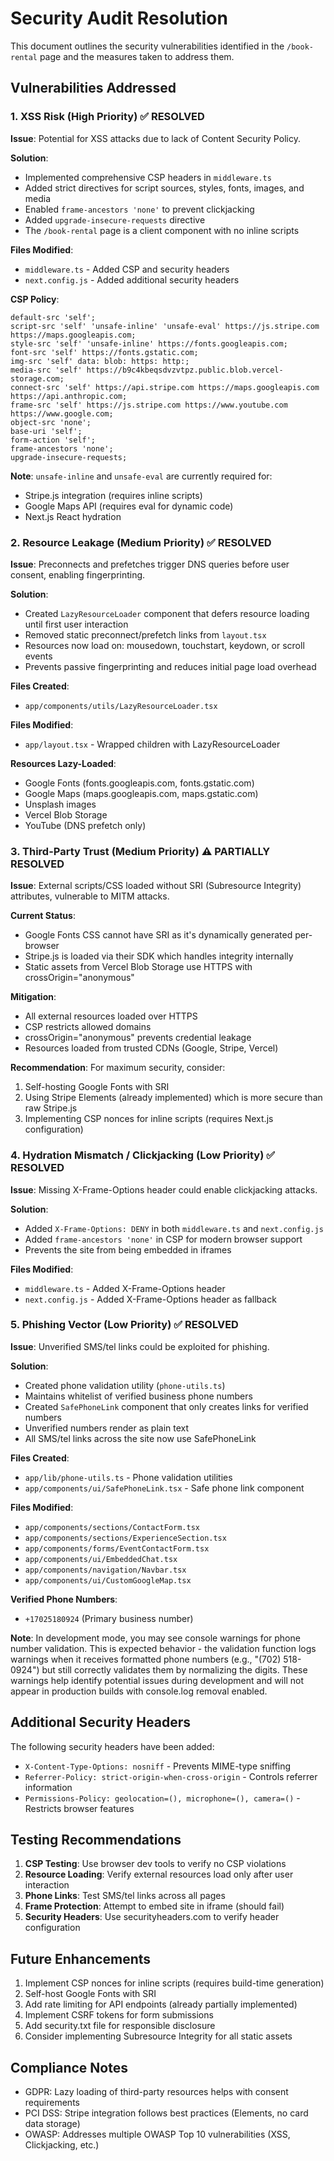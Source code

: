 # Security Audit Resolution

This document outlines the security vulnerabilities identified in the `/book-rental` page and the measures taken to address them.

## Vulnerabilities Addressed

### 1. XSS Risk (High Priority) ✅ RESOLVED

**Issue**: Potential for XSS attacks due to lack of Content Security Policy.

**Solution**:
- Implemented comprehensive CSP headers in `middleware.ts`
- Added strict directives for script sources, styles, fonts, images, and media
- Enabled `frame-ancestors 'none'` to prevent clickjacking
- Added `upgrade-insecure-requests` directive
- The `/book-rental` page is a client component with no inline scripts

**Files Modified**:
- `middleware.ts` - Added CSP and security headers
- `next.config.js` - Added additional security headers

**CSP Policy**:
```
default-src 'self';
script-src 'self' 'unsafe-inline' 'unsafe-eval' https://js.stripe.com https://maps.googleapis.com;
style-src 'self' 'unsafe-inline' https://fonts.googleapis.com;
font-src 'self' https://fonts.gstatic.com;
img-src 'self' data: blob: https: http:;
media-src 'self' https://b9c4kbeqsdvzvtpz.public.blob.vercel-storage.com;
connect-src 'self' https://api.stripe.com https://maps.googleapis.com https://api.anthropic.com;
frame-src 'self' https://js.stripe.com https://www.youtube.com https://www.google.com;
object-src 'none';
base-uri 'self';
form-action 'self';
frame-ancestors 'none';
upgrade-insecure-requests;
```

**Note**: `unsafe-inline` and `unsafe-eval` are currently required for:
- Stripe.js integration (requires inline scripts)
- Google Maps API (requires eval for dynamic code)
- Next.js React hydration

### 2. Resource Leakage (Medium Priority) ✅ RESOLVED

**Issue**: Preconnects and prefetches trigger DNS queries before user consent, enabling fingerprinting.

**Solution**:
- Created `LazyResourceLoader` component that defers resource loading until first user interaction
- Removed static preconnect/prefetch links from `layout.tsx`
- Resources now load on: mousedown, touchstart, keydown, or scroll events
- Prevents passive fingerprinting and reduces initial page load overhead

**Files Created**:
- `app/components/utils/LazyResourceLoader.tsx`

**Files Modified**:
- `app/layout.tsx` - Wrapped children with LazyResourceLoader

**Resources Lazy-Loaded**:
- Google Fonts (fonts.googleapis.com, fonts.gstatic.com)
- Google Maps (maps.googleapis.com, maps.gstatic.com)
- Unsplash images
- Vercel Blob Storage
- YouTube (DNS prefetch only)

### 3. Third-Party Trust (Medium Priority) ⚠️ PARTIALLY RESOLVED

**Issue**: External scripts/CSS loaded without SRI (Subresource Integrity) attributes, vulnerable to MITM attacks.

**Current Status**:
- Google Fonts CSS cannot have SRI as it's dynamically generated per-browser
- Stripe.js is loaded via their SDK which handles integrity internally
- Static assets from Vercel Blob Storage use HTTPS with crossOrigin="anonymous"

**Mitigation**:
- All external resources loaded over HTTPS
- CSP restricts allowed domains
- crossOrigin="anonymous" prevents credential leakage
- Resources loaded from trusted CDNs (Google, Stripe, Vercel)

**Recommendation**:
For maximum security, consider:
1. Self-hosting Google Fonts with SRI
2. Using Stripe Elements (already implemented) which is more secure than raw Stripe.js
3. Implementing CSP nonces for inline scripts (requires Next.js configuration)

### 4. Hydration Mismatch / Clickjacking (Low Priority) ✅ RESOLVED

**Issue**: Missing X-Frame-Options header could enable clickjacking attacks.

**Solution**:
- Added `X-Frame-Options: DENY` in both `middleware.ts` and `next.config.js`
- Added `frame-ancestors 'none'` in CSP for modern browser support
- Prevents the site from being embedded in iframes

**Files Modified**:
- `middleware.ts` - Added X-Frame-Options header
- `next.config.js` - Added X-Frame-Options header as fallback

### 5. Phishing Vector (Low Priority) ✅ RESOLVED

**Issue**: Unverified SMS/tel links could be exploited for phishing.

**Solution**:
- Created phone validation utility (`phone-utils.ts`)
- Maintains whitelist of verified business phone numbers
- Created `SafePhoneLink` component that only creates links for verified numbers
- Unverified numbers render as plain text
- All SMS/tel links across the site now use SafePhoneLink

**Files Created**:
- `app/lib/phone-utils.ts` - Phone validation utilities
- `app/components/ui/SafePhoneLink.tsx` - Safe phone link component

**Files Modified**:
- `app/components/sections/ContactForm.tsx`
- `app/components/sections/ExperienceSection.tsx`
- `app/components/forms/EventContactForm.tsx`
- `app/components/ui/EmbeddedChat.tsx`
- `app/components/navigation/Navbar.tsx`
- `app/components/ui/CustomGoogleMap.tsx`

**Verified Phone Numbers**:
- `+17025180924` (Primary business number)

**Note**: In development mode, you may see console warnings for phone number validation. This is expected behavior - the validation function logs warnings when it receives formatted phone numbers (e.g., "(702) 518-0924") but still correctly validates them by normalizing the digits. These warnings help identify potential issues during development and will not appear in production builds with console.log removal enabled.

## Additional Security Headers

The following security headers have been added:

- `X-Content-Type-Options: nosniff` - Prevents MIME-type sniffing
- `Referrer-Policy: strict-origin-when-cross-origin` - Controls referrer information
- `Permissions-Policy: geolocation=(), microphone=(), camera=()` - Restricts browser features

## Testing Recommendations

1. **CSP Testing**: Use browser dev tools to verify no CSP violations
2. **Resource Loading**: Verify external resources load only after user interaction
3. **Phone Links**: Test SMS/tel links across all pages
4. **Frame Protection**: Attempt to embed site in iframe (should fail)
5. **Security Headers**: Use securityheaders.com to verify header configuration

## Future Enhancements

1. Implement CSP nonces for inline scripts (requires build-time generation)
2. Self-host Google Fonts with SRI
3. Add rate limiting for API endpoints (already partially implemented)
4. Implement CSRF tokens for form submissions
5. Add security.txt file for responsible disclosure
6. Consider implementing Subresource Integrity for all static assets

## Compliance Notes

- GDPR: Lazy loading of third-party resources helps with consent requirements
- PCI DSS: Stripe integration follows best practices (Elements, no card data storage)
- OWASP: Addresses multiple OWASP Top 10 vulnerabilities (XSS, Clickjacking, etc.)
